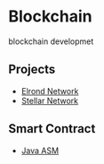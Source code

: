 # Blockchain
blockchain developmet

## Projects

- [Elrond Network](https://github.com/ElrondNetwork)
- [Stellar Network](https://github.com/stellar)

## Smart Contract

- [Java ASM](https://asm.ow2.io/asm4-guide.pdf)